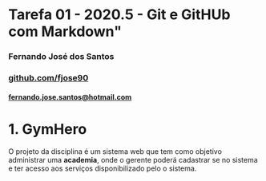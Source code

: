 # Tarefa 01 - 2020.5 - Git e GitHUb com Markdown"
### Fernando José dos Santos
### [github.com/fjose90](github.com/fjose90)
#### fernando.jose.santos@hotmail.com



# 1. GymHero
 O projeto da disciplina é um sistema web que tem como objetivo administrar uma **academia**, onde o gerente poderá cadastrar se no sistema e ter acesso aos serviços disponibilizado pelo o sistema.
